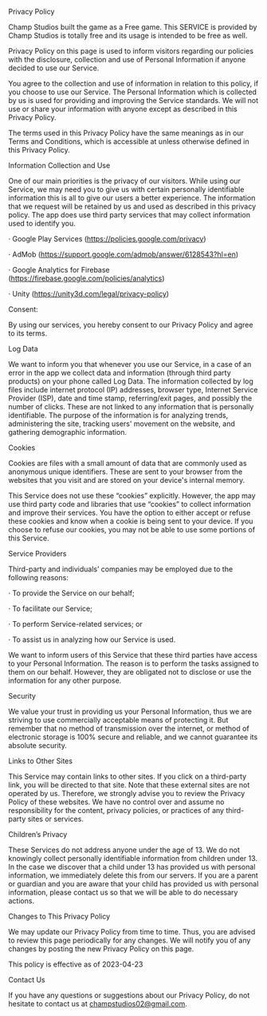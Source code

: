 Privacy Policy

Champ Studios built the game as a Free game. This SERVICE is provided by Champ Studios is totally free and its usage is intended to be free as well.

Privacy Policy on this page is used to inform visitors regarding our policies with the disclosure, collection and use of Personal Information if anyone decided to use our Service.

You agree to the collection and use of information in relation to this policy, if you choose to use our Service. The Personal Information which is collected by us is used for providing and improving the Service standards. We will not use or share your information with anyone except as described in this Privacy Policy.

The terms used in this Privacy Policy have the same meanings as in our Terms and Conditions, which is accessible at unless otherwise defined in this Privacy Policy.

 

Information Collection and Use

One of our main priorities is the privacy of our visitors. While using our Service, we may need you to give us with certain personally identifiable information this is all to give our users a better experience. The information that we request will be retained by us and used as described in this privacy policy. The app does use third party services that may collect information used to identify you.

·        Google Play Services (https://policies.google.com/privacy)

·        AdMob (https://support.google.com/admob/answer/6128543?hl=en)

·        Google Analytics for Firebase (https://firebase.google.com/policies/analytics)

·        Unity (https://unity3d.com/legal/privacy-policy)

 

Consent:

By using our services, you hereby consent to our Privacy Policy and agree to its terms.

 

Log Data

We want to inform you that whenever you use our Service, in a case of an error in the app we collect data and information (through third party products) on your phone called Log Data. The information collected by log files include internet protocol (IP) addresses, browser type, Internet Service Provider (ISP), date and time stamp, referring/exit pages, and possibly the number of clicks. These are not linked to any information that is personally identifiable. The purpose of the information is for analyzing trends, administering the site, tracking users' movement on the website, and gathering demographic information.

 

 

 

 

Cookies

Cookies are files with a small amount of data that are commonly used as anonymous unique identifiers. These are sent to your browser from the websites that you visit and are stored on your device's internal memory.

This Service does not use these “cookies” explicitly. However, the app may use third party code and libraries that use “cookies” to collect information and improve their services. You have the option to either accept or refuse these cookies and know when a cookie is being sent to your device. If you choose to refuse our cookies, you may not be able to use some portions of this Service.

 

Service Providers

Third-party and individuals’ companies may be employed due to the following reasons:

·        To provide the Service on our behalf;

·        To facilitate our Service;

·        To perform Service-related services; or

·        To assist us in analyzing how our Service is used.

We want to inform users of this Service that these third parties have access to your Personal Information. The reason is to perform the tasks assigned to them on our behalf. However, they are obligated not to disclose or use the information for any other purpose.

 

Security

We value your trust in providing us your Personal Information, thus we are striving to use commercially acceptable means of protecting it. But remember that no method of transmission over the internet, or method of electronic storage is 100% secure and reliable, and we cannot guarantee its absolute security.

 

Links to Other Sites

This Service may contain links to other sites. If you click on a third-party link, you will be directed to that site. Note that these external sites are not operated by us. Therefore, we strongly advise you to review the Privacy Policy of these websites. We have no control over and assume no responsibility for the content, privacy policies, or practices of any third-party sites or services.

 

Children’s Privacy

These Services do not address anyone under the age of 13. We do not knowingly collect personally identifiable information from children under 13. In the case we discover that a child under 13 has provided us with personal information, we immediately delete this from our servers. If you are a parent or guardian and you are aware that your child has provided us with personal information, please contact us so that we will be able to do necessary actions.

 

Changes to This Privacy Policy

We may update our Privacy Policy from time to time. Thus, you are advised to review this page periodically for any changes. We will notify you of any changes by posting the new Privacy Policy on this page.

This policy is effective as of 2023-04-23

 

Contact Us

If you have any questions or suggestions about our Privacy Policy, do not hesitate to contact us at champstudios02@gmail.com.
